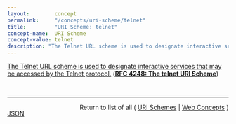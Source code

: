 ```yaml
---
layout:        concept
permalink:     "/concepts/uri-scheme/telnet"
title:         "URI Scheme: telnet"
concept-name:  URI Scheme
concept-value: telnet
description: "The Telnet URL scheme is used to designate interactive services that may be accessed by the Telnet protocol."
---
```


[The Telnet URL scheme is used to designate interactive services that may be accessed by the Telnet protocol.](https://datatracker.ietf.org/doc/html/rfc4248#section-2 "Read documentation for URI Scheme &#34;telnet&#34;") (**[RFC 4248: The telnet URI Scheme](/specs/IETF/RFC/4248 "This document specifies the telnet Uniform Resource Identifier (URI) scheme that was originally specified in RFC 1738. The purpose of this document is to allow RFC 1738 to be made obsolete while keeping the information about the scheme on standards track.")**)

<br/>
<hr/>

<p style="float : left"><a href="./telnet.json" title="JSON representing this particular Web Concept value">JSON</a></p>
<p style="text-align: right">Return to list of all ( <a href="../uri-scheme/">URI Schemes</a> | <a href="../">Web Concepts</a> )</p>
